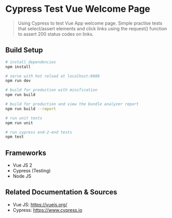 # Cypress Test Vue Welcome Page

> Using Cypress to test Vue App welcome page. Simple practise tests that select/assert elements and click links using the request() function to assert 200 status codes on links.

## Build Setup

``` bash
# install dependencies
npm install

# serve with hot reload at localhost:8080
npm run dev

# build for production with minification
npm run build

# build for production and view the bundle analyzer report
npm run build --report

# run unit tests
npm run unit

# run cypress end-2-end tests
npm test
```

## Frameworks

* Vue JS 2
* Cypress (Testing)
* Node JS


## Related Documentation & Sources

* Vue JS: https://vuejs.org/
* Cypress: https://www.cypress.io
